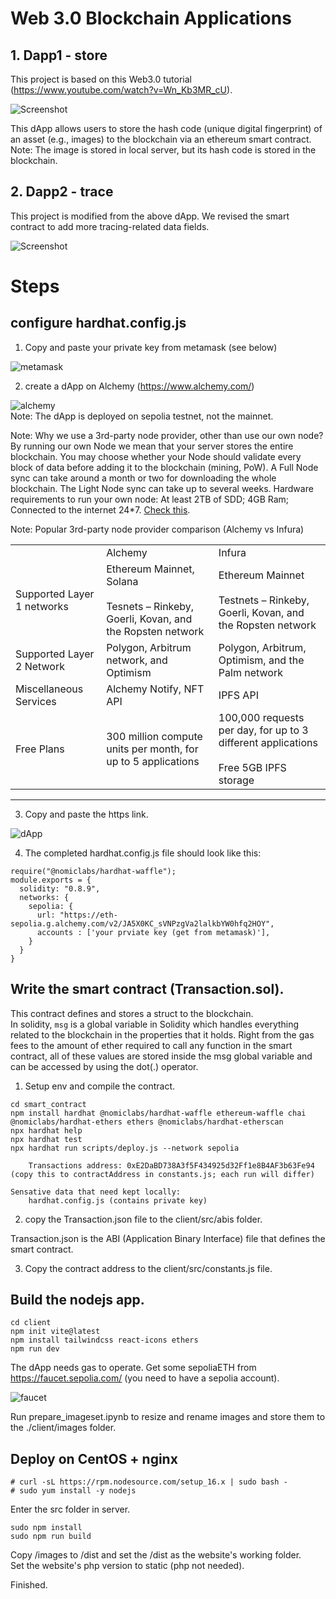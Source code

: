 # Web 3.0 Blockchain Applications

## 1. Dapp1 - store

This project is based on this Web3.0 tutorial (https://www.youtube.com/watch?v=Wn_Kb3MR_cU).

![Screenshot](./images/gui.png)

This dApp allows users to store the hash code (unique digital fingerprint) of an asset (e.g., images) to the blockchain via an ethereum smart contract.  
Note: The image is stored in local server, but its hash code is stored in the blockchain.

## 2. Dapp2 - trace

This project is modified from the above dApp. We revised the smart contract to add more tracing-related data fields.

![Screenshot](./images/trace.png)


# Steps

## configure hardhat.config.js

1. Copy and paste your private key from metamask (see below)

![metamask](./images/metamask.png)

2. create a dApp on Alchemy (https://www.alchemy.com/)

![alchemy](./images/alchemy.png)  
Note: The dApp is deployed on sepolia testnet, not the mainnet.  

Note: Why we use a 3rd-party node provider, other than use our own node?   
By running our own Node we mean that your server stores the entire blockchain. You may choose whether your Node should validate every block of data before adding it to the blockchain (mining, PoW). A Full Node sync can take around a month or two for
downloading the whole blockchain. The Light Node sync can take up to several weeks. 
Hardware requirements to run your own node: 
At least 2TB of SDD; 4GB Ram; Connected to the internet 24*7. 
[Check this](3rd_node_vs_own_node.pdf). 

Note: Popular 3rd-party node provider comparison (Alchemy vs Infura) 
<table>
<tbody>
<tr>
<td>&nbsp;</td>
<td>Alchemy</td>
<td>Infura</td>
</tr>
<tr>
<td>Supported Layer 1 networks</td>
<td>Ethereum Mainnet, Solana&nbsp;<br><br>Tesnets – Rinkeby, Goerli, Kovan, and the Ropsten network</td>
<td>Ethereum Mainnet &nbsp;<br><br>Testnets – Rinkeby, Goerli, Kovan, and the Ropsten network</td>
</tr>
<tr>
<td>Supported Layer 2 Network</td>
<td>Polygon, Arbitrum network, and Optimism</td>
<td>Polygon, Arbitrum, Optimism, and the Palm network</td>
</tr>
<tr>
<td>Miscellaneous Services</td>
<td>Alchemy Notify, NFT API</td>
<td>IPFS API</td>
</tr>
<tr>
<td>Free Plans</td>
<td>300 million compute units per month, for up to 5 applications</td>
<td>100,000 requests per day, for up to 3 different applications &nbsp;<br>Free 5GB IPFS storage</td>
</tr>
</tbody>
</table>
<hr/>

3. Copy and paste the https link.

![dApp](./images/dApp.png)

4. The completed hardhat.config.js file should look like this:

```
require("@nomiclabs/hardhat-waffle");
module.exports = {
  solidity: "0.8.9",
  networks: {
    sepolia: {
      url: "https://eth-sepolia.g.alchemy.com/v2/JA5X0KC_sVNPzgVa2lalkbYW0hfq2HOY",
      accounts : ['your prviate key (get from metamask)'],
    }
  }
}
```

## Write the smart contract (Transaction.sol).

This contract defines and stores a struct to the blockchain.  
In solidity, `msg` is a global variable in Solidity which handles everything related to the blockchain in the properties that it holds. Right from the gas fees to the amount of ether required to call any function in the smart contract, all of these values are stored inside the msg global variable and can be accessed by using the dot(.) operator.

1. Setup env and compile the contract.

```
cd smart_contract
npm install hardhat @nomiclabs/hardhat-waffle ethereum-waffle chai @nomiclabs/hardhat-ethers ethers @nomiclabs/hardhat-etherscan
npx hardhat help
npx hardhat test
npx hardhat run scripts/deploy.js --network sepolia

    Transactions address: 0xE2DaBD738A3f5F434925d32Ff1e8B4AF3b63Fe94 (copy this to contractAddress in constants.js; each run will differ)

Sensative data that need kept locally:  
    hardhat.config.js (contains private key)
```

2. copy the Transaction.json file to the client/src/abis folder.

Transaction.json is the ABI (Application Binary Interface) file that defines the smart contract.

3. Copy the contract address to the client/src/constants.js file.

## Build the nodejs app.

```
cd client
npm init vite@latest
npm install tailwindcss react-icons ethers
npm run dev
```

The dApp needs gas to operate. Get some sepoliaETH from https://faucet.sepolia.com/ (you need to have a sepolia account).

![faucet](./images/faucet.png)

Run prepare_imageset.ipynb to resize and rename images and store them to the ./client/images folder.

## Deploy on CentOS + nginx

```
# curl -sL https://rpm.nodesource.com/setup_16.x | sudo bash -
# sudo yum install -y nodejs
```

Enter the src folder in server.  
```
sudo npm install
sudo npm run build
``` 

Copy /images to /dist and set the /dist as the website's working folder.   
Set the website's php version to static (php not needed).  

Finished.